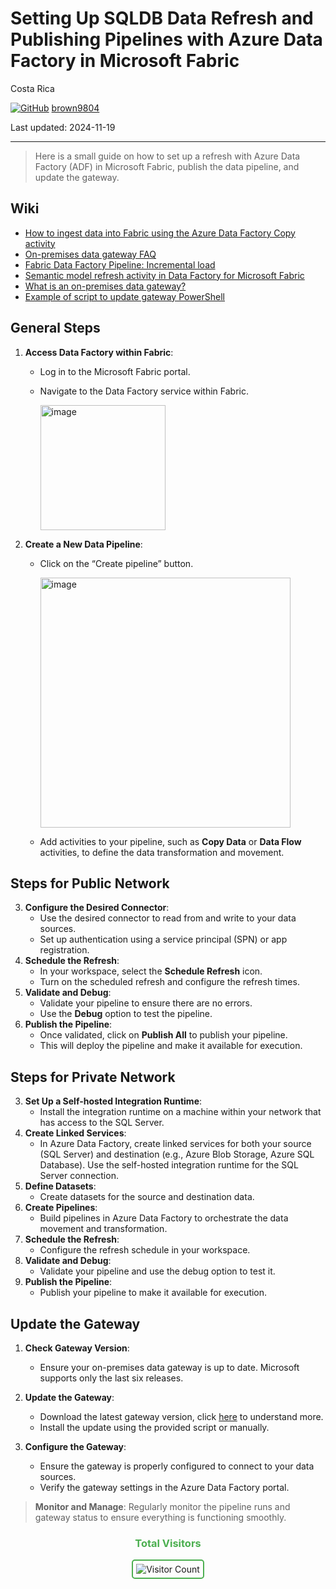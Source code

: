 # Setting Up SQLDB Data Refresh and Publishing Pipelines with Azure Data Factory in Microsoft Fabric

Costa Rica

[![GitHub](https://img.shields.io/badge/--181717?logo=github&logoColor=ffffff)](https://github.com/)
[brown9804](https://github.com/brown9804)

Last updated: 2024-11-19

----------

> Here is a small guide on how to set up a refresh with Azure Data Factory (ADF) in Microsoft Fabric, publish the data pipeline, and update the gateway.

## Wiki 

- [How to ingest data into Fabric using the Azure Data Factory Copy activity](https://learn.microsoft.com/en-us/fabric/data-factory/how-to-ingest-data-into-fabric-from-azure-data-factory)
- [On-premises data gateway FAQ](https://learn.microsoft.com/en-us/data-integration/gateway/service-gateway-onprem-faq)
- [Fabric Data Factory Pipeline: Incremental load](https://community.fabric.microsoft.com/t5/Data-Pipelines/Fabric-Data-Factory-Pipeline-Incremental-load/m-p/3262598)
- [Semantic model refresh activity in Data Factory for Microsoft Fabric](https://learn.microsoft.com/en-us/fabric/data-factory/semantic-model-refresh-activity)
- [What is an on-premises data gateway?](https://learn.microsoft.com/en-us/data-integration/gateway/service-gateway-onprem)
- [Example of script to update gateway PowerShell](https://github.com/Azure/Azure-DataFactory/blob/main/SamplesV2/SelfHostedIntegrationRuntime/AutomationScripts/script-update-gateway.ps1)

## General Steps

1. **Access Data Factory within Fabric**:
    - Log in to the Microsoft Fabric portal.
    - Navigate to the Data Factory service within Fabric.
      
      <img width="200" alt="image" src="https://github.com/user-attachments/assets/3b57f63c-bb09-4f11-9012-06f59dfa4893">

2. **Create a New Data Pipeline**:
    - Click on the “Create pipeline” button.
    
      <img width="400" alt="image" src="https://github.com/user-attachments/assets/52cfe364-9022-47b0-a76d-33f78d85144e">
    
    - Add activities to your pipeline, such as **Copy Data** or **Data Flow** activities, to define the data transformation and movement.

## Steps for Public Network

3. **Configure the Desired Connector**:
    - Use the desired connector to read from and write to your data sources.
    - Set up authentication using a service principal (SPN) or app registration.
4. **Schedule the Refresh**:
    - In your workspace, select the **Schedule Refresh** icon.
    - Turn on the scheduled refresh and configure the refresh times.
5. **Validate and Debug**:
    - Validate your pipeline to ensure there are no errors.
    - Use the **Debug** option to test the pipeline.
6. **Publish the Pipeline**:
    - Once validated, click on **Publish All** to publish your pipeline.
    - This will deploy the pipeline and make it available for execution.

## Steps for Private Network

3. **Set Up a Self-hosted Integration Runtime**:
    - Install the integration runtime on a machine within your network that has access to the SQL Server.
4. **Create Linked Services**:
    - In Azure Data Factory, create linked services for both your source (SQL Server) and destination (e.g., Azure Blob Storage, Azure SQL Database). Use the self-hosted integration runtime for the SQL Server connection.
5. **Define Datasets**:
    - Create datasets for the source and destination data.
6. **Create Pipelines**:
    - Build pipelines in Azure Data Factory to orchestrate the data movement and transformation.
7. **Schedule the Refresh**:
    - Configure the refresh schedule in your workspace.
8. **Validate and Debug**:
    - Validate your pipeline and use the debug option to test it.
9. **Publish the Pipeline**:
    - Publish your pipeline to make it available for execution.

## Update the Gateway

1. **Check Gateway Version**:
   - Ensure your on-premises data gateway is up to date. Microsoft supports only the last six releases.
2. **Update the Gateway**:
   - Download the latest gateway version, click [here](https://learn.microsoft.com/en-us/data-integration/gateway/service-gateway-install#download-and-install-a-standard-gateway) to understand more.
   - Install the update using the provided script or manually.

3. **Configure the Gateway**:
   - Ensure the gateway is properly configured to connect to your data sources.
   - Verify the gateway settings in the Azure Data Factory portal.

> **Monitor and Manage**: Regularly monitor the pipeline runs and gateway status to ensure everything is functioning smoothly.

<div align="center">
  <h3 style="color: #4CAF50;">Total Visitors</h3>
  <img src="https://profile-counter.glitch.me/brown9804/count.svg" alt="Visitor Count" style="border: 2px solid #4CAF50; border-radius: 5px; padding: 5px;"/>
</div>